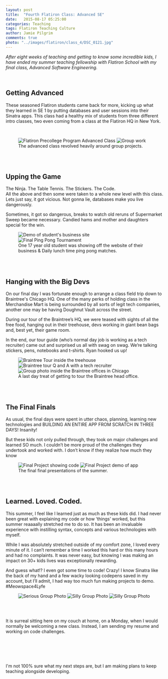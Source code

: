 ```yaml
---
layout: post
title:  "Fourth Flatiron Class: Advanced SE"
date:   2015-08-17 05:25:00
categories: Teaching
tags: Flatiron Teaching Culture
author: Jamie Pilgrim
comments: true
photo: "../images/flatiron/class_4/DSC_0121.jpg"
---
```



<p><em> After eight weeks of teaching and getting to know some incredible kids, I have ended my summer teaching fellowship with Flatiron School with my final class, Advanced Software Engineering. </em></p><br>

<h2> Getting Advanced </h2>

<p> These seasoned Flatiron students came back for more, kicking up what they learned in SE 1 by putting databases and user sessions into their Sinatra apps. This class had a healthy mix of students from three different intro classes, two even coming from a class at the Flatiron HQ in New York.  </p>

<br>
<figure>
  <img src="../images/flatiron/class_4/DSC_0073.jpg" alt="Flatiron Precollege Program Advanced Class">

  <img src="../images/flatiron/class_4/DSC_0088.jpg" alt="Group work">
  <figcaption> The advanced class revolved heavily around group projects.  </figcaption>
</figure>
<br><br>


<h2> Upping the Game </h2>

<p>The Ninja. The Table Tennis. The Stickers. The Code. <br>
All the above and then some were taken to a whole new level with this class. Lets just say, it got vicious. Not gonna lie, databases make you live dangerously. </p>

<p>  Sometimes, it got so dangerous, breaks to watch old reruns of Supermarket Sweep became necessary. Candied hams and  mother and daughters special for the win.  </p>

<figure>
  <img src="../images/flatiron/class_4/DSC_0082.jpg" alt="Demo of student's business site">
<img src="../images/flatiron/class_4/DSC_0107.jpg" alt="Final Ping Pong Tournament">
  <figcaption> One 17 year old student was showing off the website of their business & Daily lunch time ping pong matches.  </figcaption>
</figure>
<br><br>


<h2> Hanging with the Big Devs </h2>

<p> On our final day I was fortunate enough to arrange a class field trip down to Braintree's Chicago HQ.  One of the many perks of holding class in the Merchandise Mart is being surrounded by all sorts of legit tech companies, another one may be having Doughnut Vault across the street. </p>

<p>During our tour of the Braintree’s HQ, we were teased with sights of all the free food, hanging out in their treehouse, devs working in giant bean bags and, best yet, their game room. </p> 

<p>In the end, our tour guide (who’s normal day job is working as a tech recruiter) came out and surprised us all with swag on swag. We’re talking stickers, pens, notebooks and t-shirts. Ryan hooked us up!  </p>

<figure>
  <img src="../images/flatiron/class_4/DSC_0136.jpg" alt="Braintree Tour inside the treehouse">
  <img src="../images/flatiron/class_4/DSC_0148.jpg" alt="Braintree tour Q and A with a tech recruiter">
  <img src="../images/flatiron/class_4/DSC_0143.jpg" alt="Group photo inside the Braintree offices in Chicago">
  <figcaption> A last day treat of getting to tour the Braintree head office. </figcaption>
</figure>
<br><br>

<h2> The Final Finals </h2>

<p>As usual, the final days were spent in utter chaos, planning, learning new technologies and BUILDING AN ENTIRE APP FROM SCRATCH IN THREE DAYS! Insanity!   </p>
<p>But these kids not only pulled through, they took on major challenges and learned SO much. I couldn’t be more proud of the challenges they undertook and worked with. I don’t know if they realize how much they know  </p>

<figure>
  <img src="../images/flatiron/class_4/DSC_0158.jpg" alt="Final Project showing code">
  <img src="../images/flatiron/class_4/DSC_0165.jpg" alt="Final Project demo of app">
  <figcaption> The final final presentations of the summer.  </figcaption>
</figure>
<br><br>


<h2> Learned. Loved. Coded. </h2>

<p> This summer, I feel like I learned just as much as these kids did. I had never been great with explaining my code or how ‘things’ worked, but this summer reaaaally stretched me to do so.  It has been an invaluable experience with instilling syntax, concepts and various technologies with myself. </p>

<p> While I was absolutely stretched outside of my comfort zone, I loved every minute of it. I can’t remember a time I worked this hard or this many hours and had no complaints. It was never easy, but knowing I was making an impact on 30+ kids lives was exceptionally rewarding.   </p>

<p> And guess what!? I even got some time to code! Crazy!  I know Sinatra like the back of my hand and a few wacky looking codepens saved in my account, but I’ll admit, I had way too much fun making projects to demo. #Meowspace4Lyfe </p>


<figure>
  <img src="../images/flatiron/class_4/DSC_0122.jpg" alt="Serious Group Photo">
  <img src="../images/flatiron/class_4/DSC_0125.jpg" alt="Silly Group Photo">
  <img src="../images/flatiron/class_4/DSC_0126.jpg" alt="Silly Group Photo">
</figure>
<br><br>

<p> It is surreal sitting here on my couch at home, on a Monday, when I would normally be welcoming a new class. Instead, I am sending my resume and working on code challenges. </p><br>
<figure>
  
</figure>
 <br><br>
 <p>I'm not 100% sure what my next steps are, but I am making plans to keep teaching alongside developing.  </p><br>